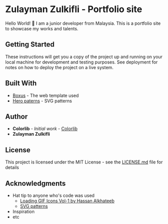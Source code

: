 # Zulayman Zulkifli - Portfolio site

Hello World! 👋 I am a junior developer from Malaysia.
This is a portfolio site to showcase my works and talents.

## Getting Started

These instructions will get you a copy of the project up and running on your local machine for development and testing purposes. See deployment for notes on how to deploy the project on a live system.

## Built With

* [Boxus](https://digitalcanva.com/downloads/boxus-creative-agency-html-template/) - The web template used
* [Hero paterns](https://heropatterns.com) - SVG patterns

## Author

* **Colorlib** - _Initial work_ - [Colorlib](https://colorlib.com/)
* **Zulayman Zulkifli**

## License

This project is licensed under the MIT License - see the [LICENSE.md](LICENSE.md) file for details

## Acknowledgments

* Hat tip to anyone who's code was used
  * [Loading GIF Icons Vol-1 by Hassan Alkhateeb](https://www.behance.net/hassan_gde)
  * [SVG patterns](http://www.heropatterns.com/)
* Inspiration
* etc
